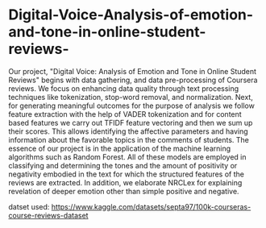# Digital-Voice-Analysis-of-emotion-and-tone-in-online-student-reviews-
Our project, "Digital Voice: Analysis of Emotion and Tone in Online Student Reviews" begins with data gathering, and data pre-processing of Coursera reviews. We focus on
enhancing data quality through text processing techniques like tokenization, stop-word
removal, and normalization. Next, for generating meaningful outcomes for the purpose of analysis we follow feature
extraction with the help of VADER tokenization and for content based features we carry
out TFIDF feature vectoring and then we sum up their scores. This allows identifying the
affective parameters and having information about the favorable topics in the comments
of students. The essence of our project is in the application of the machine learning algorithms such
as Random Forest. All of these models are employed in classifying and
determining the tones and the amount of positivity or negativity embodied in the text for
which the structured features of the reviews are extracted. In addition, we elaborate NRCLex for explaining revelation of deeper emotion other than
simple positive and negative. 

datset used: https://www.kaggle.com/datasets/septa97/100k-courseras-course-reviews-dataset
